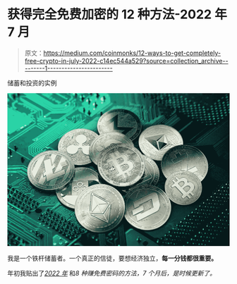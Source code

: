 # 获得完全免费加密的 12 种方法-2022 年 7 月

> 原文：<https://medium.com/coinmonks/12-ways-to-get-completely-free-crypto-in-july-2022-c14ec544a529?source=collection_archive---------1----------------------->

储蓄和投资的实例

![](img/b53ea34855139ac8767596f9c9c9bcc1.png)

我是一个铁杆储蓄者。一个真正的信徒，要想经济独立，**每一分钱都很重要。**

年初我贴出了[*2022 年*](/@N3bul4/8-ways-to-get-free-cryptos-in-2022-55e541b991a) 和*8 种赚免费密码的方法，7 个月后，是时候更新了。*